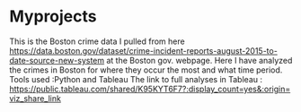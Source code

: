 # Myprojects
This is the Boston crime data I pulled from here https://data.boston.gov/dataset/crime-incident-reports-august-2015-to-date-source-new-system at the Boston gov. webpage.
Here I have analyzed the crimes in Boston for where they occur the most and what time period. Tools used :Python and Tableau
The link to full analyses in Tableau : https://public.tableau.com/shared/K95KYT6F7?:display_count=yes&:origin=viz_share_link
